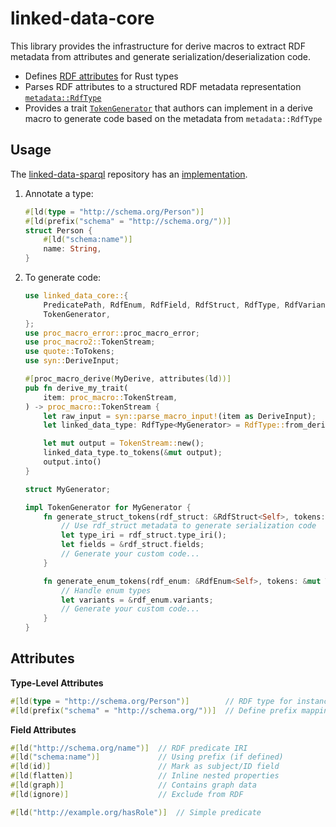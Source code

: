 # linked-data-core

This library provides the infrastructure for derive macros to extract RDF metadata from attributes and generate serialization/deserialization code.

- Defines [RDF attributes](./src/attributes/ast.rs) for Rust types
- Parses RDF attributes to a structured RDF metadata representation [`metadata::RdfType`](./src/rdf_metadata.rs)
- Provides a trait [`TokenGenerator`](./src/lib.rs) that authors can implement in a derive macro to generate code based on the metadata from `metadata::RdfType`

## Usage

The [linked-data-sparql](https://github.com/luminvent/linked-data-sparql) repository has an [implementation](https://github.com/luminvent/linked-data-sparql/blob/main/derive/src/lib.rs).

1. Annotate a type:

    ```Rust
    #[ld(type = "http://schema.org/Person")]
    #[ld(prefix("schema" = "http://schema.org/"))]
    struct Person {
        #[ld("schema:name")]
        name: String,
    }
    ```

2. To generate code:

    ```rust
    use linked_data_core::{
        PredicatePath, RdfEnum, RdfField, RdfStruct, RdfType, RdfVariant,
        TokenGenerator,
    };
    use proc_macro_error::proc_macro_error;
    use proc_macro2::TokenStream;
    use quote::ToTokens;
    use syn::DeriveInput;

    #[proc_macro_derive(MyDerive, attributes(ld))]
    pub fn derive_my_trait(
        item: proc_macro::TokenStream,
    ) -> proc_macro::TokenStream {
        let raw_input = syn::parse_macro_input!(item as DeriveInput);
        let linked_data_type: RdfType<MyGenerator> = RdfType::from_derive(raw_input);

        let mut output = TokenStream::new();
        linked_data_type.to_tokens(&mut output);
        output.into()
    }

    struct MyGenerator;

    impl TokenGenerator for MyGenerator {
        fn generate_struct_tokens(rdf_struct: &RdfStruct<Self>, tokens: &mut TokenStream) {
            // Use rdf_struct metadata to generate serialization code
            let type_iri = rdf_struct.type_iri();
            let fields = &rdf_struct.fields;
            // Generate your custom code...
        }

        fn generate_enum_tokens(rdf_enum: &RdfEnum<Self>, tokens: &mut TokenStream) {
            // Handle enum types
            let variants = &rdf_enum.variants;
            // Generate your custom code...
        }
    }
    ```

## Attributes

**Type-Level Attributes**

```rust
#[ld(type = "http://schema.org/Person")]        // RDF type for instances
#[ld(prefix("schema" = "http://schema.org/"))]  // Define prefix mappings
```

**Field Attributes**

```rust
#[ld("http://schema.org/name")]  // RDF predicate IRI
#[ld("schema:name")]             // Using prefix (if defined)
#[ld(id)]                        // Mark as subject/ID field
#[ld(flatten)]                   // Inline nested properties
#[ld(graph)]                     // Contains graph data
#[ld(ignore)]                    // Exclude from RDF
```

```rust
#[ld("http://example.org/hasRole")]  // Simple predicate
```
